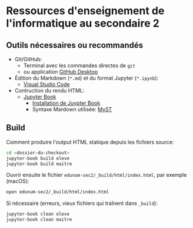 # Ressources d'enseignement de l'informatique au secondaire 2

## Outils nécessaires ou recommandés

 * Git/GitHub:
   * Terminal avec les commandes directes de `git`
   * ou application [GitHub Desktop](https://desktop.github.com)
 * Édition du Markdown (`*.md`) et du format Jupyter (`*.ipynb`):
   * [Visual Studio Code](https://code.visualstudio.com)
 * Contruction du rendu HTML:
   * [Jupyter Book](https://jupyterbook.org)
     * [Installation de Juypter Book](https://jupyterbook.org/intro.html#install-jupyter-book)
     * Syntaxe Mardown utilisée: [MyST](https://jupyterbook.org/reference/glossary.html#term-MyST)


## Build

Comment produire l'output HTML statique depuis les fichiers source:

```bash
cd <dossier-du-checkout>
jupyter-book build eleve
jupyter-book build maitre
```

Ouvrir ensuite le fichier `edunum-sec2/_build/html/index.html`, par exemple (macOS):

```bash
open edunum-sec2/_build/html/index.html
```

Si nécessaire (erreurs, vieux fichiers qui traînent dans `_build`):

```bash
jupyter-book clean eleve
jupyter-book clean maitre
```



